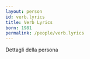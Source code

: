 ```yaml
---
layout: person
id: verb.lyrics
title: Verb Lyrics
born: 1981
permalink: /people/verb.lyrics
---
```


Dettagli della persona 